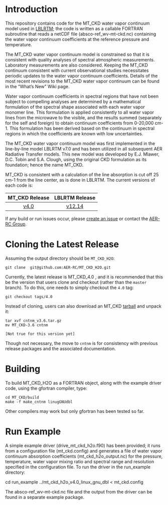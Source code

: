 # Introduction

This repository contains code for the MT_CKD water vapor continuum model used in [LBLRTM](https://github.com/AER-RC/LBLRTM); the code is written as a callable FORTRAN subroutine that reads a netCDF file (absco-ref_wv-mt-ckd.nc) containing the water vapor continuum coefficients at the reference pressure and temperature.

The MT_CKD water vapor continuum model is constrained so that it is consistent with quality analyses of spectral atmospheric measurements. Laboratory measurements are also considered. Keeping the MT_CKD continuum consistent with current observational studies necessitates periodic updates to the water vapor continuum coefficients. Details of the most recent revisions to the MT_CKD water vapor continuum can be found in the “What’s New” Wiki page.

Water vapor continuum coefficients in spectral regions that have not been subject to compelling analyses are determined by a mathematical formulation of the spectral shape associated with each water vapor monomer line. This formulation is applied consistently to all water vapor lines from the microwave to the visible, and the results summed (separately for the self and foreign) to obtain continuum coefficients from 0-20,000 cm-1. This formulation has been derived based on the continuum in spectral regions in which the coefficients are known with low uncertainties.

The MT_CKD water vapor continuum model was first implemented in the line-by-line model LBLRTM v7.0 and has been utilized in all subsequent AER Radiative Transfer models. This new model was developed by E.J. Mlawer, D.C. Tobin and S.A. Clough, using the original CKD formulation as its foundation; hence the name MT_CKD.

MT_CKD is consistent with a calculation of the line absorption is cut off 25 cm-1 from the line center, as is done in LBLRTM. The current versions of each code is:


| MT_CKD Release | LBLRTM Release |
| :---: | :---: | 
| [v4.0](https://github.com/AER-RC/MT_CKD_H2O/releases/tag/4.0)| [v12.14](https://github.com/AER-RC/LBLRTM/releases/tag/v12.14) |

If any build or run issues occur, please [create an issue](https://github.com/AER-RC/MT_CKD_H2O/issues) or contact the [AER-RC Group](https://github.com/AER-RC).

# Cloning the Latest Release

Assuming the output directory should be `MT_CKD_H2O`:

`git clone  git@github.com:AER-RC/MT_CKD_H2O.git`



Currently, the latest release is MT_CKD_4.0 , and it is recommended that this be the version that users clone and checkout (rather than the `master` branch). To do this, one needs to simply checkout the `4.0` tag:

```
git checkout tags/4.0
```

Instead of cloning, users can also download an MT_CKD [tarball](https://github.com/AER-RC/MT_CKD/releases/tag/v3.6) and unpack it:

```
tar xvf cntnm_v3.6.tar.gz
mv MT_CKD-3.6 cntnm

[Not true for this version yet]
```

Though not necessary, the move to `cntnm` is for consistency with previous release packages and the associated documentation.

# Building

To build MT_CKD_H2O as a FORTRAN object, along with the example driver code, using the gfortran compiler, type: 

```
cd MT_CKD/build
make -f make_cntnm linugGNUdbl
```

Other compilers may work but only gfortran has been tested so far.


# Run Example

A simple example driver (drive_mt_ckd_h2o.f90) has been provided; it runs from a configuration file (mt_ckd.config) and generates a file of water vapor continuum absorption coefficients (mt_ckd_h2o_output.nc) for the pressure, temperature, water vapor mixing ratio and spectral range and resolution specified in the configuration file. To run the driver in the run_example directory:

cd run_example
../mt_ckd_h2o_v4.0_linux_gnu_dbl < mt_ckd.config

The absco-ref_wv-mt-ckd.nc file and the output from the driver can be found in a separate example package.


